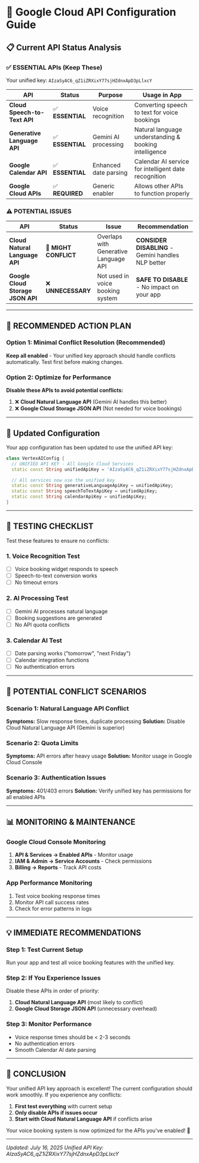 # 🚀 Google Cloud API Configuration Guide

## 📋 **Current API Status Analysis**

### ✅ **ESSENTIAL APIs (Keep These)**

Your unified key: `AIzaSyAC6_qZ1iZRXixY77sjHZdnxApD3pLlxcY`

| API                          | Status           | Purpose               | Usage in App                                          |
| ---------------------------- | ---------------- | --------------------- | ----------------------------------------------------- |
| **Cloud Speech-to-Text API** | ✅ **ESSENTIAL** | Voice recognition     | Converting speech to text for voice bookings          |
| **Generative Language API**  | ✅ **ESSENTIAL** | Gemini AI processing  | Natural language understanding & booking intelligence |
| **Google Calendar API**      | ✅ **ESSENTIAL** | Enhanced date parsing | Calendar AI service for intelligent date recognition  |
| **Google Cloud APIs**        | ✅ **REQUIRED**  | Generic enabler       | Allows other APIs to function properly                |

### ⚠️ **POTENTIAL ISSUES**

| API                               | Status                | Issue                                 | Recommendation                                     |
| --------------------------------- | --------------------- | ------------------------------------- | -------------------------------------------------- |
| **Cloud Natural Language API**    | 🔄 **MIGHT CONFLICT** | Overlaps with Generative Language API | **CONSIDER DISABLING** - Gemini handles NLP better |
| **Google Cloud Storage JSON API** | ❌ **UNNECESSARY**    | Not used in voice booking system      | **SAFE TO DISABLE** - No impact on your app        |

---

## 🎯 **RECOMMENDED ACTION PLAN**

### **Option 1: Minimal Conflict Resolution (Recommended)**

**Keep all enabled** - Your unified key approach should handle conflicts automatically. Test first before making changes.

### **Option 2: Optimize for Performance**

**Disable these APIs to avoid potential conflicts:**

1. ❌ **Cloud Natural Language API** (Gemini AI handles this better)
2. ❌ **Google Cloud Storage JSON API** (Not needed for voice bookings)

---

## 🔧 **Updated Configuration**

Your app configuration has been updated to use the unified API key:

```dart
class VertexAIConfig {
  // UNIFIED API KEY - All Google Cloud Services
  static const String unifiedApiKey = 'AIzaSyAC6_qZ1iZRXixY77sjHZdnxApD3pLlxcY';

  // All services now use the unified key
  static const String generativeLanguageApiKey = unifiedApiKey;
  static const String speechToTextApiKey = unifiedApiKey;
  static const String calendarApiKey = unifiedApiKey;
}
```

---

## 🧪 **TESTING CHECKLIST**

Test these features to ensure no conflicts:

### 1. **Voice Recognition Test**

- [ ] Voice booking widget responds to speech
- [ ] Speech-to-text conversion works
- [ ] No timeout errors

### 2. **AI Processing Test**

- [ ] Gemini AI processes natural language
- [ ] Booking suggestions are generated
- [ ] No API quota conflicts

### 3. **Calendar AI Test**

- [ ] Date parsing works ("tomorrow", "next Friday")
- [ ] Calendar integration functions
- [ ] No authentication errors

---

## 🚨 **POTENTIAL CONFLICT SCENARIOS**

### **Scenario 1: Natural Language API Conflict**

**Symptoms:** Slow response times, duplicate processing
**Solution:** Disable Cloud Natural Language API (Gemini is superior)

### **Scenario 2: Quota Limits**

**Symptoms:** API errors after heavy usage
**Solution:** Monitor usage in Google Cloud Console

### **Scenario 3: Authentication Issues**

**Symptoms:** 401/403 errors
**Solution:** Verify unified key has permissions for all enabled APIs

---

## 📊 **MONITORING & MAINTENANCE**

### **Google Cloud Console Monitoring**

1. **API & Services → Enabled APIs** - Monitor usage
2. **IAM & Admin → Service Accounts** - Check permissions
3. **Billing → Reports** - Track API costs

### **App Performance Monitoring**

1. Test voice booking response times
2. Monitor API call success rates
3. Check for error patterns in logs

---

## 💡 **IMMEDIATE RECOMMENDATIONS**

### **Step 1: Test Current Setup**

Run your app and test all voice booking features with the unified key.

### **Step 2: If You Experience Issues**

Disable these APIs in order of priority:

1. **Cloud Natural Language API** (most likely to conflict)
2. **Google Cloud Storage JSON API** (unnecessary overhead)

### **Step 3: Monitor Performance**

- Voice response times should be < 2-3 seconds
- No authentication errors
- Smooth Calendar AI date parsing

---

## 🎉 **CONCLUSION**

Your unified API key approach is excellent! The current configuration should work smoothly. If you experience any conflicts:

1. **First test everything** with current setup
2. **Only disable APIs if issues occur**
3. **Start with Cloud Natural Language API** if conflicts arise

Your voice booking system is now optimized for the APIs you've enabled! 🚀

---

_Updated: July 16, 2025_
_Unified API Key: AIzaSyAC6_qZ1iZRXixY77sjHZdnxApD3pLlxcY_
